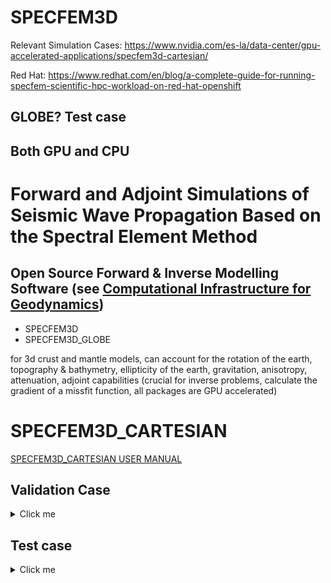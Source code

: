 # SPECFEM3D 

Relevant Simulation Cases: https://www.nvidia.com/es-la/data-center/gpu-accelerated-applications/specfem3d-cartesian/

Red Hat: https://www.redhat.com/en/blog/a-complete-guide-for-running-specfem-scientific-hpc-workload-on-red-hat-openshift

## GLOBE? Test case 

## Both GPU and CPU 



# Forward and Adjoint Simulations of Seismic Wave Propagation Based on the Spectral Element Method


## Open Source Forward & Inverse Modelling Software (see [Computational Infrastructure for Geodynamics](www.geodynamics.org))

- SPECFEM3D 
- SPECFEM3D_GLOBE

for 3d crust and mantle models, can account for the rotation of the earth, topography & bathymetry, ellipticity of the earth, gravitation, anisotropy, attenuation, adjoint capabilities (crucial for inverse problems, calculate the gradient of a missfit function, all packages are GPU accelerated)




# SPECFEM3D_CARTESIAN 

[SPECFEM3D_CARTESIAN USER MANUAL](https://specfem3d.readthedocs.io/en/latest/)

## Validation Case 

<details>
  <summary>Click me</summary>

### Some example

- Some description about the example. The example will be used as a validation test of the installation by comparing ...

#### Leonardo 

<details>
  <summary>Click me</summary>

**Baremetal**

```shell
reframe \
    -C power-capping/configuration/leonardo.py \
    -c power-capping/applications/specfem3d_cartesian/specfem3d.py \
    --prefix $SCRATCH/SPECFEM-REFRAME \
    --keep-stage-files \
    --dont-restage \
    --performance-report \
    -J qos=normal \
    -J account=cin_staff \
    -p nvhpc \
    -lC
```

**Container**

At the moment we assume that the SIF image has already been pulled/build to the local file system. Thus, please see [HPCCM_SPECFEM3D](./hpccm/README.md) for more information on the build process. Eventually we might consider opening the remote registry to the public and have Singularity automatically pull the image at runtime.  

```shell
reframe \
    -C power-capping/configuration/leonardo.py \
    -c power-capping/applications/fall3d/fall3d.py \
    --prefix $SCRATCH/REFRAME-TEST \
    --keep-stage-files \
    --performance-report \
    -M openmpi:openmpi/4.1.6--nvhpc--24.3 \
    -p default \
    -J qos=normal \
    -J account=cin_staff \
    -n fall3d_raikoke_test \
    -S fall3d_raikoke_test.execution_mode=container \
    -S fall3d_raikoke_test.image=$SCRATCH/POWER_CAPPING/SIF_IMAGES/fall3d_openacc.sif \
    --dry-run
```

</details>

#### Thea

<details>
  <summary>Click me</summary>

**Baremetal**

**Container**

</details>

</details>


## Test case


<details>
  <summary>Click me</summary>

soon, waiting data from developers

  </details>